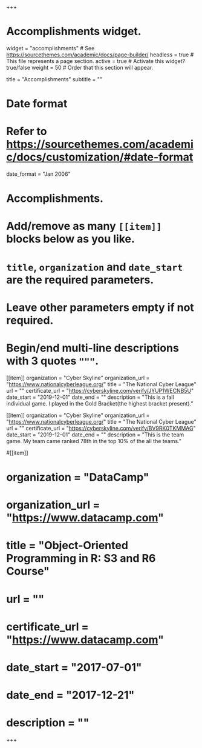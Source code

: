 +++
# Accomplishments widget.
widget = "accomplishments"  # See https://sourcethemes.com/academic/docs/page-builder/
headless = true  # This file represents a page section.
active = true  # Activate this widget? true/false
weight = 50  # Order that this section will appear.

title = "Accomplish&shy;ments"
subtitle = ""

# Date format
#   Refer to https://sourcethemes.com/academic/docs/customization/#date-format
date_format = "Jan 2006"

# Accomplishments.
#   Add/remove as many `[[item]]` blocks below as you like.
#   `title`, `organization` and `date_start` are the required parameters.
#   Leave other parameters empty if not required.
#   Begin/end multi-line descriptions with 3 quotes `"""`.

[[item]]
  organization = "Cyber Skyline"
  organization_url = "https://www.nationalcyberleague.org/"
  title = "The National Cyber League"
  url = ""
  certificate_url = "https://cyberskyline.com/verify/JYUP1WECNB5U"
  date_start = "2019-12-01"
  date_end = ""
  description = "This is a fall individual game. I played in the Gold Bracket(the highest bracket present)."

[[item]]
  organization = "Cyber Skyline"
  organization_url = "https://www.nationalcyberleague.org/"
  title = "The National Cyber League"
  url = ""
  certificate_url = "https://cyberskyline.com/verify/BV9RK0TKMMAG"
  date_start = "2019-12-01"
  date_end = ""
  description = "This is the team game. My team came ranked 78th in the top 10% of the all the teams."
  
#[[item]]
#  organization = "DataCamp"
#  organization_url = "https://www.datacamp.com"
#  title = "Object-Oriented Programming in R: S3 and R6 Course"
#  url = ""
#  certificate_url = "https://www.datacamp.com"
#  date_start = "2017-07-01"
#  date_end = "2017-12-21"
#  description = ""

+++
